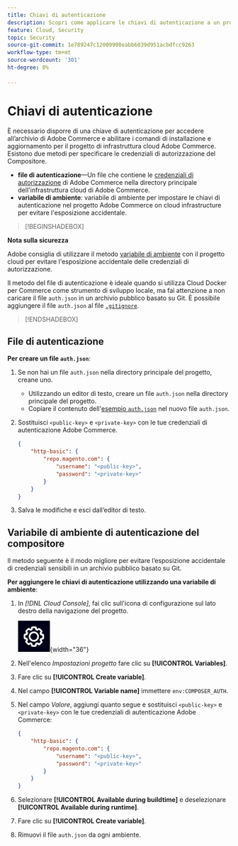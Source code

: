 ```yaml
---
title: Chiavi di autenticazione
description: Scopri come applicare le chiavi di autenticazione a un progetto di sviluppo in Adobe Commerce su un’infrastruttura cloud.
feature: Cloud, Security
topic: Security
source-git-commit: 1e789247c12009908eabb6039d951acbdfcc9263
workflow-type: tm+mt
source-wordcount: '301'
ht-degree: 0%

---
```


# Chiavi di autenticazione

È necessario disporre di una chiave di autenticazione per accedere all’archivio di Adobe Commerce e abilitare i comandi di installazione e aggiornamento per il progetto di infrastruttura cloud Adobe Commerce. Esistono due metodi per specificare le credenziali di autorizzazione del Compositore.

- **file di autenticazione**—Un file che contiene le [credenziali di autorizzazione](https://experienceleague.adobe.com/docs/commerce-operations/installation-guide/prerequisites/authentication-keys.html) di Adobe Commerce nella directory principale dell&#39;infrastruttura cloud di Adobe Commerce.
- **variabile di ambiente**: variabile di ambiente per impostare le chiavi di autenticazione nel progetto Adobe Commerce on cloud infrastructure per evitare l&#39;esposizione accidentale.

>[!BEGINSHADEBOX]

**Nota sulla sicurezza**

Adobe consiglia di utilizzare il metodo [variabile di ambiente](#composer-auth-environment-variable) con il progetto cloud per evitare l&#39;esposizione accidentale delle credenziali di autorizzazione.

Il metodo del file di autenticazione è ideale quando si utilizza Cloud Docker per Commerce come strumento di sviluppo locale, ma fai attenzione a non caricare il file `auth.json` in un archivio pubblico basato su Git. È possibile aggiungere il file `auth.json` al file [`.gitignore`](../project/file-structure.md#ignoring-files).

>[!ENDSHADEBOX]

## File di autenticazione

**Per creare un file `auth.json`**:

1. Se non hai un file `auth.json` nella directory principale del progetto, creane uno.

   - Utilizzando un editor di testo, creare un file `auth.json` nella directory principale del progetto.
   - Copiare il contenuto dell&#39;[esempio `auth.json`](https://github.com/magento/magento2/blob/2.3/auth.json.sample) nel nuovo file `auth.json`.

1. Sostituisci `<public-key>` e `<private-key>` con le tue credenziali di autenticazione Adobe Commerce.

   ```json
   {
       "http-basic": {
           "repo.magento.com": {
               "username": "<public-key>",
               "password": "<private-key>"
           }
       }
   }
   ```

1. Salva le modifiche e esci dall’editor di testo.

## Variabile di ambiente di autenticazione del compositore

Il metodo seguente è il modo migliore per evitare l’esposizione accidentale di credenziali sensibili in un archivio pubblico basato su Git.

**Per aggiungere le chiavi di autenticazione utilizzando una variabile di ambiente**:

1. In _[!DNL Cloud Console]_, fai clic sull&#39;icona di configurazione sul lato destro della navigazione del progetto.

   ![Configura progetto](../../assets/icon-configure.png){width="36"}

1. Nell&#39;elenco _Impostazioni progetto_ fare clic su **[!UICONTROL Variables]**.

1. Fare clic su **[!UICONTROL Create variable]**.

1. Nel campo **[!UICONTROL Variable name]** immettere `env:COMPOSER_AUTH`.

1. Nel campo _Valore_, aggiungi quanto segue e sostituisci `<public-key>` e `<private-key>` con le tue credenziali di autenticazione Adobe Commerce:

   ```json
   {
       "http-basic": {
           "repo.magento.com": {
               "username": "<public-key>",
               "password": "<private-key>"
           }
       }
   }
   ```

1. Selezionare **[!UICONTROL Available during buildtime]** e deselezionare **[!UICONTROL Available during runtime]**.

1. Fare clic su **[!UICONTROL Create variable]**.

1. Rimuovi il file `auth.json` da ogni ambiente.
